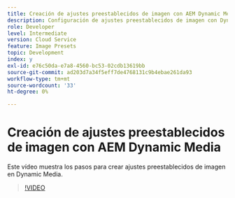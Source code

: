 ```yaml
---
title: Creación de ajustes preestablecidos de imagen con AEM Dynamic Media
description: Configuración de ajustes preestablecidos de imagen con Dynamic Media
role: Developer
level: Intermediate
version: Cloud Service
feature: Image Presets
topic: Development
index: y
exl-id: e76c50da-e7a8-4560-bc53-02cdb13619bb
source-git-commit: ad203d7a34f5eff7de4768131c9b4ebae261da93
workflow-type: tm+mt
source-wordcount: '33'
ht-degree: 0%

---
```


# Creación de ajustes preestablecidos de imagen con AEM Dynamic Media

Este vídeo muestra los pasos para crear ajustes preestablecidos de imagen en Dynamic Media.

>[!VIDEO](https://video.tv.adobe.com/v/335459?quality=9&learn=on)
